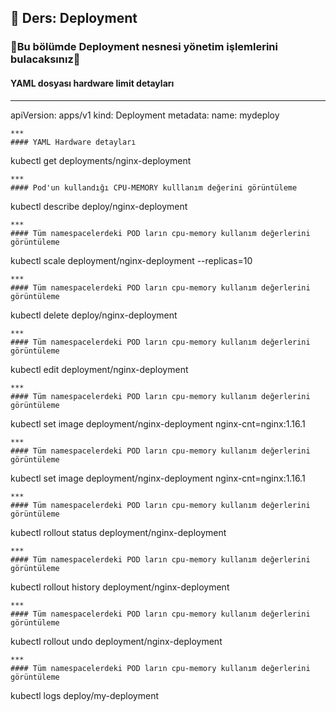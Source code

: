 ## 🧑 Ders: Deployment

### 📗Bu bölümde Deployment nesnesi yönetim işlemlerini bulacaksınız📗

#### YAML dosyası hardware limit detayları
***
apiVersion: apps/v1
kind: Deployment
metadata:
  name: mydeploy
```
***
#### YAML Hardware detayları
```
kubectl get deployments/nginx-deployment
```
***
#### Pod'un kullandığı CPU-MEMORY kulllanım değerini görüntüleme
```
kubectl describe deploy/nginx-deployment
```
***
#### Tüm namespacelerdeki POD ların cpu-memory kullanım değerlerini görüntüleme
```
kubectl scale deployment/nginx-deployment --replicas=10
```
***
#### Tüm namespacelerdeki POD ların cpu-memory kullanım değerlerini görüntüleme
```
kubectl delete deploy/nginx-deployment
```
***
#### Tüm namespacelerdeki POD ların cpu-memory kullanım değerlerini görüntüleme
```
kubectl edit deployment/nginx-deployment
```
***
#### Tüm namespacelerdeki POD ların cpu-memory kullanım değerlerini görüntüleme
```
kubectl set image deployment/nginx-deployment nginx-cnt=nginx:1.16.1
```
***
#### Tüm namespacelerdeki POD ların cpu-memory kullanım değerlerini görüntüleme
```
kubectl set image deployment/nginx-deployment nginx-cnt=nginx:1.16.1
```
***
#### Tüm namespacelerdeki POD ların cpu-memory kullanım değerlerini görüntüleme
```
kubectl rollout status deployment/nginx-deployment
```
***
#### Tüm namespacelerdeki POD ların cpu-memory kullanım değerlerini görüntüleme
```
kubectl rollout history deployment/nginx-deployment
```
***
#### Tüm namespacelerdeki POD ların cpu-memory kullanım değerlerini görüntüleme
```
kubectl rollout undo deployment/nginx-deployment
```
***
#### Tüm namespacelerdeki POD ların cpu-memory kullanım değerlerini görüntüleme
```
kubectl logs deploy/my-deployment 
```
